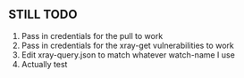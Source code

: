 ## STILL TODO
1) Pass in credentials for the pull to work
2) Pass in credentials for the xray-get vulnerabilities to work
3) Edit xray-query.json to match whatever watch-name I use
4) Actually test
